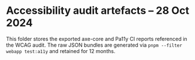 # Accessibility audit artefacts – 28 Oct 2024

This folder stores the exported axe-core and Pa11y CI reports referenced in the WCAG audit.
The raw JSON bundles are generated via `pnpm --filter webapp test:a11y` and retained for
12 months.

